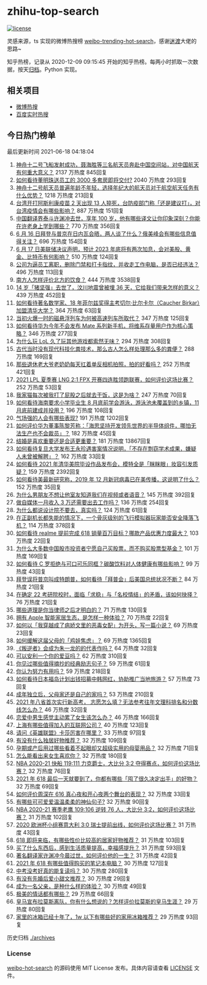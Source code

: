 # zhihu-top-search

[![license](https://img.shields.io/github/license/Arrackisarookie/zhihu-top-search)](https://github.com/Arrackisarookie/zhihu-top-search/blob/master/LICENSE)

灵感来源，ts 实现的微博热搜榜 [weibo-trending-hot-search](https://github.com/justjavac/weibo-trending-hot-search)，感谢[迷渡](https://github.com/justjavac)大佬的思路~

知乎热榜，记录从 2020-12-09 09:15:45 开始的知乎热榜。每两小时抓取一次数据，按天[归档](./archives)。Python 实现。

## 相关项目
+ [微博热搜](https://github.com/Arrackisarookie/weibo-hot-search)
+ [百度实时热搜](https://github.com/Arrackisarookie/baidu-hot-search)

## 今日热门榜单

<!-- Rank Begin -->

最后更新时间 2021-06-18 04:18:04

1. [神舟十二号飞船发射成功，聂海胜等三名航天员奔赴中国空间站，对中国航天有何重大意义？](https://www.zhihu.com/question/465393063) 2137 万热度 845回复
1. [如何看待董明珠送员工的 3000 多套房即将交付?](https://www.zhihu.com/question/465190639) 2040 万热度 293回复
1. [神舟十二号航天员普遍年龄不年轻，选择年纪大的航天员对于航空航天任务有什么优势？](https://www.zhihu.com/question/465284337) 1218 万热度 213回复
1. [台湾开打阿斯利康疫苗 2 天出现 13 人猝死，台防疫部门称「还是建议打」，对台湾疫情会有哪些影响？](https://www.zhihu.com/question/465590341) 887 万热度 151回复
1. [中国翻译界泰斗许渊冲去世，享年 100 岁，他有哪些译文让你印象深刻？你能在许老身上学到哪些？](https://www.zhihu.com/question/465502478) 770 万热度 356回复
1. [6 月 16 日拜登与普京在日内瓦会晤，两人谈了什么？俄美峰会有哪些信息值得关注？](https://www.zhihu.com/question/465409295) 696 万热度 154回复
1. [6 月 17 日美联储决议声明，预计 2023 年底将有两次加息，会对美股、黄金、比特币有何影响？](https://www.zhihu.com/question/465456246) 510 万热度 124回复
1. [公司为逼员工离职，删除门禁和打卡指纹，并收走工作电脑，是否已经违法？](https://www.zhihu.com/question/458446577) 496 万热度 113回复
1. [南方人怎样评价北方的饮食？](https://www.zhihu.com/question/31894251) 444 万热度 3538回复
1. [14 岁「猪坚强」去世了，汶川地震曾被埋 36 天，它给我们带来怎样的意义？](https://www.zhihu.com/question/465481304) 439 万热度 452回复
1. [如何看待著名数学家、18 年菲尔兹奖得主考切尔·比尔卡尔（Caucher Birkar）加盟清华大学？](https://www.zhihu.com/question/464844610) 364 万热度 63回复
1. [当初火爆一时的磁悬浮列车为何被高速列车所取代？](https://www.zhihu.com/question/352230599) 347 万热度 125回复
1. [如何看待华为今年不会发布 Mate 系列新手机，将维系存量用户作为核心策略？](https://www.zhihu.com/question/465383357) 346 万热度 277回复
1. [为什么玩 LoL 久了玩其他游戏都索然无味？](https://www.zhihu.com/question/462644970) 294 万热度 308回复
1. [古代当时没有现代科技化粪技术，那么古人怎么样处理那么多的粪便？](https://www.zhihu.com/question/464580573) 288 万热度 169回复
1. [那些退休老大爷老奶奶每天扛着单反相机拍照，拍的好看吗？](https://www.zhihu.com/question/427864597) 252 万热度 421回复
1. [2021 LPL 夏季赛 LNG 2:1 FPX 开赛四连胜领跑联赛，如何评价这场比赛？](https://www.zhihu.com/question/465588866) 252 万热度 53回复
1. [我家猫每次被我打了屁股之后就去干饭，这是为啥？](https://www.zhihu.com/question/465059360) 247 万热度 70回复
1. [如何看待海南要求小学毕业生 8 月底前学会游泳，游泳池未覆盖到的乡镇，11 月底前建成并投用？](https://www.zhihu.com/question/465307248) 196 万热度 108回复
1. [气场强的人会有哪些表现?](https://www.zhihu.com/question/25151940) 191 万热度 1202回复
1. [如何评价华为董事陈黎芳称：「海思坚持开发领先世界的半导体组件，哪怕无法生产也不会裁员」？](https://www.zhihu.com/question/464967844) 182 万热度 45回复
1. [结婚是喜欢重要还是合适更重要？](https://www.zhihu.com/question/418802722) 181 万热度 13867回复
1. [如何看待复旦大学发布王永珍遇害案情况说明，「不存在剽窃学术成果，嫌疑人未曾被解聘」？](https://www.zhihu.com/question/465629537) 162 万热度 33回复
1. [如何看待 2021 年清华美院毕设作品发布会，模特全是「眯眯眼」妆容引发质疑？](https://www.zhihu.com/question/464319655) 159 万热度 2392回复
1. [如何看待美最新研究称，2019 年 12 月新冠病毒已在美传播，这说明了什么？](https://www.zhihu.com/question/465273612) 152 万热度 35回复
1. [为什么男朋友不想让他室友知道我们在视频或者语音？](https://www.zhihu.com/question/465047050) 145 万热度 392回复
1. [做自媒体一月收入 3 万还需要出去工作吗？](https://www.zhihu.com/question/457544338) 136 万热度 254回复
1. [为什么都说设计院不要去，真实吗？](https://www.zhihu.com/question/401676772) 124 万热度 61回复
1. [在正副机长都失能的情况下，一个骨灰级别的飞行模拟器玩家能否安全降落飞机？](https://www.zhihu.com/question/412412871) 114 万热度 378回复
1. [如何看待 realme 提前完成 618 销量百万目标？哪款产品优惠力度最大？](https://www.zhihu.com/question/465333482) 103 万热度 22回复
1. [为什么大多数中国股市投资者宁愿自己买股票，而不购买股票型基金？](https://www.zhihu.com/question/32166514) 101 万热度 169回复
1. [如何看待 C 罗拒绝与可口可乐同框？碳酸饮料对人体健康有哪些影响？](https://www.zhihu.com/question/465111118) 99 万热度 43回复
1. [拜登误将普京叫成特朗普，如何看待「拜普会」后美国总统状况不断？](https://www.zhihu.com/question/465544690) 84 万热度 21回复
1. [在确定 22 考研院校时，面临「求稳」与「名校情结」的矛盾，该如何抉择？](https://www.zhihu.com/question/465528736) 76 万热度 21回复
1. [哪些道理是你当律师之后才明白的？](https://www.zhihu.com/question/437922823) 71 万热度 130回复
1. [拥有 Apple 智能家居生态，是怎样一种体验？](https://www.zhihu.com/question/462758380) 70 万热度 22回复
1. [如何以「我穿越成了病娇文里的恶毒女配」为开头，写一篇小说？](https://www.zhihu.com/question/463353580) 69 万热度 23回复
1. [如何缓解这届父母的「鸡娃焦虑」？](https://www.zhihu.com/question/451871565) 69 万热度 1365回复
1. [《叛逆者》会成为朱一龙的的代表作吗？](https://www.zhihu.com/question/464344697) 64 万热度 32回复
1. [可以安利一个你的爱豆吗？](https://www.zhihu.com/question/464244516) 62 万热度 310回复
1. [你见过哪些值得摘抄的经典励志句子？](https://www.zhihu.com/question/447620837) 59 万热度 61回复
1. [你认为努力有用吗？](https://www.zhihu.com/question/461687086) 59 万热度 218回复
1. [如何看待日本福岛计划出钱招募中韩网红，协助推广当地旅游？](https://www.zhihu.com/question/465371058) 57 万热度 73回复
1. [成年独立后，父母家还是自己的家吗？](https://www.zhihu.com/question/465591269) 53 万热度 210回复
1. [2021 年八省首次实行新高考， 志愿怎么填？无法参考往年文理科排名和分数线怎么办？](https://www.zhihu.com/question/460011388) 46 万热度 32回复
1. [恋爱中男生感觉主动累了女生该怎么办？](https://www.zhihu.com/question/330148026) 46 万热度 166回复
1. [上海有哪些值得加入的互联网公司？](https://www.zhihu.com/question/19596230) 40 万热度 123回复
1. [请问《英雄联盟》卡莎厉害在哪里？](https://www.zhihu.com/question/464172547) 33 万热度 97回复
1. [有没有什么独居好物推荐？](https://www.zhihu.com/question/445534686) 32 万热度 109回复
1. [孕期或产后用过哪些看着不起眼却又超级实用的母婴用品？](https://www.zhihu.com/question/459164183) 32 万热度 71回复
1. [怎么能看出来女生喜欢你？](https://www.zhihu.com/question/453143428) 32 万热度 180回复
1. [NBA 2020-21 快船 119:111 力克爵士，大比分 3:2 夺得赛点，如何评价这场比赛？](https://www.zhihu.com/question/465477603) 32 万热度 76回复
1. [2021 年 618 最后一天就要到了，你都有哪些「囤了很久决定出手」的好物？](https://www.zhihu.com/question/465446335) 32 万热度 69回复
1. [如何评价周深在 616 真心夜和开心夜两个舞台的表现？](https://www.zhihu.com/question/465424626) 32 万热度 33回复
1. [有哪些可可爱爱温温柔柔的神仙句子?](https://www.zhihu.com/question/452825395) 32 万热度 90回复
1. [NBA 2020-21 赛季老鹰 109:106 逆转 76 人，大比分 3:2，如何评价这场比赛？](https://www.zhihu.com/question/465463610) 31 万热度 102回复
1. [2020 欧洲杯小组赛意大利 3:0 瑞士提前出线，如何评价这场比赛？](https://www.zhihu.com/question/465457313) 31 万热度 43回复
1. [618 即将来临，有哪些性价比较高的居家好物推荐？](https://www.zhihu.com/question/465415840) 31 万热度 103回复
1. [买了什么东西后，感到生活质量提高，幸福感提升？](https://www.zhihu.com/question/26190592) 31 万热度 593回复
1. [著名翻译家许渊冲今晨过世，如何评价他的一生？](https://www.zhihu.com/question/465500510) 31 万热度 42回复
1. [2021 年 618 有哪些值得购买的笔记本电脑？](https://www.zhihu.com/question/456023623) 30 万热度 127回复
1. [中考没考好真的能复读吗？](https://www.zhihu.com/question/463329359) 30 万热度 280回复
1. [有没有先婚后爱小甜文推荐？](https://www.zhihu.com/question/458377910) 30 万热度 29回复
1. [成为一名父亲，是种什么样的体验？](https://www.zhihu.com/question/300110433) 30 万热度 49回复
1. [极美的情话都有哪些？](https://www.zhihu.com/question/462730865) 29 万热度 66回复
1. [皇马宣布拉莫斯离队，你有什么想说的？怎样评价拉莫斯的皇马生涯？](https://www.zhihu.com/question/465466090) 29 万热度 80回复
1. [家里的冰箱已经十年了，1w 以下有哪些好的家用冰箱推荐？](https://www.zhihu.com/question/27522423) 29 万热度 93回复
<!-- Rank End -->

历史归档 [./archives](./archives)

### License

[weibo-hot-search](https://github.com/Arrackisarookie/zhihu-top-search) 的源码使用 MIT License 发布。具体内容请查看 [LICENSE](./LICENSE) 文件。
